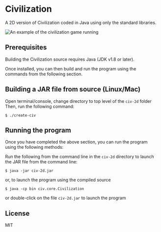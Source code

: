 # Civilization

A 2D version of Civilization coded in Java using only the standard libraries.

![An example of the civilization game running](https://seanjparker.me/images/repos/gh_main_civ.png)

## Prerequisites
Building the Civilization source requires Java (JDK v1.8 or later).

Once installed, you can then build and run the program using the commands from the following section.

## Building a JAR file from source (Linux/Mac)
Open terminal/console, change directory to top level of the `civ-2d` folder
Then, run the following command:
```
$ ./create-civ
```

## Running the program
Once you have completed the above section, you can run the program using the following methods:

Run the following from the command line in the `civ-2d` directory to launch the JAR file from the command line:
```
$ java -jar civ-2d.jar
```
or, to launch the program using the compiled source
```
$ java -cp bin civ.core.Civilization
```
or double-click on the file `civ-2d.jar` to launch the program

## License
MIT

